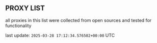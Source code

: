 ## PROXY LIST

all proxies in this list were collected from open sources and tested for functionality

last update: `2025-03-28 17:12:34.576502+00:00` UTC